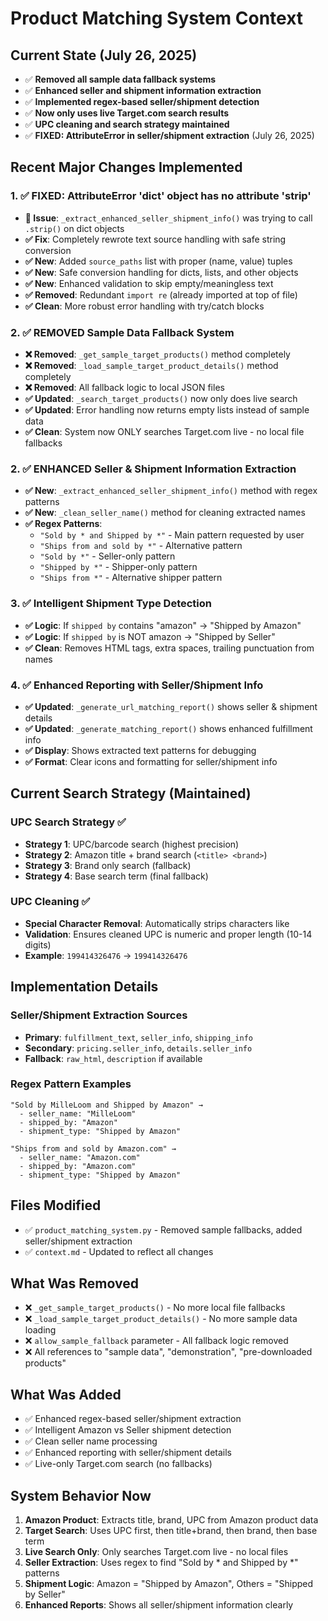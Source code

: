 # Product Matching System Context

## Current State (July 26, 2025)

- ✅ **Removed all sample data fallback systems**
- ✅ **Enhanced seller and shipment information extraction**
- ✅ **Implemented regex-based seller/shipment detection**
- ✅ **Now only uses live Target.com search results**
- ✅ **UPC cleaning and search strategy maintained**
- ✅ **FIXED: AttributeError in seller/shipment extraction** (July 26, 2025)

## Recent Major Changes Implemented

### 1. ✅ **FIXED: AttributeError 'dict' object has no attribute 'strip'**
- **🐛 Issue**: `_extract_enhanced_seller_shipment_info()` was trying to call `.strip()` on dict objects
- **✅ Fix**: Completely rewrote text source handling with safe string conversion
- **✅ New**: Added `source_paths` list with proper (name, value) tuples
- **✅ New**: Safe conversion handling for dicts, lists, and other objects
- **✅ New**: Enhanced validation to skip empty/meaningless text
- **✅ Removed**: Redundant `import re` (already imported at top of file)
- **✅ Clean**: More robust error handling with try/catch blocks

### 2. ✅ **REMOVED Sample Data Fallback System**
- **❌ Removed**: `_get_sample_target_products()` method completely
- **❌ Removed**: `_load_sample_target_product_details()` method completely
- **❌ Removed**: All fallback logic to local JSON files
- **✅ Updated**: `_search_target_products()` now only does live search
- **✅ Updated**: Error handling now returns empty lists instead of sample data
- **✅ Clean**: System now ONLY searches Target.com live - no local file fallbacks

### 2. ✅ **ENHANCED Seller & Shipment Information Extraction**
- **✅ New**: `_extract_enhanced_seller_shipment_info()` method with regex patterns
- **✅ New**: `_clean_seller_name()` method for cleaning extracted names
- **✅ Regex Patterns**:
  - `"Sold by * and Shipped by *"` - Main pattern requested by user
  - `"Ships from and sold by *"` - Alternative pattern
  - `"Sold by *"` - Seller-only pattern
  - `"Shipped by *"` - Shipper-only pattern
  - `"Ships from *"` - Alternative shipper pattern

### 3. ✅ **Intelligent Shipment Type Detection**
- **✅ Logic**: If `shipped by` contains "amazon" → "Shipped by Amazon"
- **✅ Logic**: If `shipped by` is NOT amazon → "Shipped by Seller"
- **✅ Clean**: Removes HTML tags, extra spaces, trailing punctuation from names

### 4. ✅ **Enhanced Reporting with Seller/Shipment Info**
- **✅ Updated**: `_generate_url_matching_report()` shows seller & shipment details
- **✅ Updated**: `_generate_matching_report()` shows enhanced fulfillment info
- **✅ Display**: Shows extracted text patterns for debugging
- **✅ Format**: Clear icons and formatting for seller/shipment info

## Current Search Strategy (Maintained)

### UPC Search Strategy ✅
- **Strategy 1**: UPC/barcode search (highest precision)
- **Strategy 2**: Amazon title + brand search (`<title> <brand>`)
- **Strategy 3**: Brand only search (fallback)
- **Strategy 4**: Base search term (final fallback)

### UPC Cleaning ✅
- **Special Character Removal**: Automatically strips characters like `‎`
- **Validation**: Ensures cleaned UPC is numeric and proper length (10-14 digits)
- **Example**: `‎199414326476` → `199414326476`

## Implementation Details

### Seller/Shipment Extraction Sources
- **Primary**: `fulfillment_text`, `seller_info`, `shipping_info`
- **Secondary**: `pricing.seller_info`, `details.seller_info`
- **Fallback**: `raw_html`, `description` if available

### Regex Pattern Examples
```
"Sold by MilleLoom and Shipped by Amazon" →
  - seller_name: "MilleLoom"
  - shipped_by: "Amazon"
  - shipment_type: "Shipped by Amazon"

"Ships from and sold by Amazon.com" →
  - seller_name: "Amazon.com"
  - shipped_by: "Amazon.com"
  - shipment_type: "Shipped by Amazon"
```

## Files Modified

- ✅ `product_matching_system.py` - Removed sample fallbacks, added seller/shipment extraction
- ✅ `context.md` - Updated to reflect all changes

## What Was Removed

- ❌ `_get_sample_target_products()` - No more local file fallbacks
- ❌ `_load_sample_target_product_details()` - No more sample data loading
- ❌ `allow_sample_fallback` parameter - All fallback logic removed
- ❌ All references to "sample data", "demonstration", "pre-downloaded products"

## What Was Added

- ✅ Enhanced regex-based seller/shipment extraction
- ✅ Intelligent Amazon vs Seller shipment detection
- ✅ Clean seller name processing
- ✅ Enhanced reporting with seller/shipment details
- ✅ Live-only Target.com search (no fallbacks)

## System Behavior Now

1. **Amazon Product**: Extracts title, brand, UPC from Amazon product data
2. **Target Search**: Uses UPC first, then title+brand, then brand, then base term
3. **Live Search Only**: Only searches Target.com live - no local files
4. **Seller Extraction**: Uses regex to find "Sold by * and Shipped by *" patterns
5. **Shipment Logic**: Amazon = "Shipped by Amazon", Others = "Shipped by Seller"
6. **Enhanced Reports**: Shows all seller/shipment information clearly